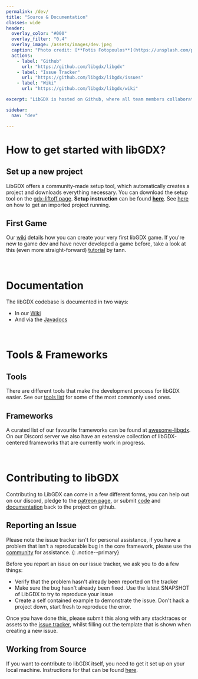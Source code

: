 ```yaml
---
permalink: /dev/
title: "Source & Documentation"
classes: wide
header:
  overlay_color: "#000"
  overlay_filter: "0.4"
  overlay_image: /assets/images/dev.jpeg
  caption: "Photo credit: [**Fotis Fotopoulos**](https://unsplash.com/photos/DuHKoV44prg)"
  actions:
    - label: "Github"
      url: "https://github.com/libgdx/libgdx"
    - label: "Issue Tracker"
      url: "https://github.com/libgdx/libgdx/issues"
    - label: "Wiki"
      url: "https://github.com/libgdx/libgdx/wiki"

excerpt: "LibGDX is hosted on Github, where all team members collaborate. Fork, star and contribute to our project!."

sidebar:
  nav: "dev"

---
```


# How to get started with libGDX?
## Set up a new project
LibGDX offers a community-made setup tool, which automatically creates a project and downloads everything necessary. You can download the setup tool on the [gdx-liftoff page](https://github.com/tommyettinger/gdx-liftoff/releases). **Setup instruction** can be found **[here](/dev/setup/)**. See [here](/dev/running/) on how to get an imported project running.

## First Game
Our [wiki](https://github.com/libgdx/libgdx/wiki/A-Simple-Game) details how you can create your very first libGDX game. If you're new to game dev and have never developed a game before, take a look at this (even more straight-forward) [tutorial](http://tann.space/HelloLibgdx/) by tann.

<br/>

# Documentation
The libGDX codebase is documented in two ways:
- In our [Wiki](https://github.com/libgdx/libgdx/wiki)
- And via the [Javadocs](https://libgdx.badlogicgames.com/ci/nightlies/docs/api/)

<br/>

# Tools & Frameworks
## Tools
There are different tools that make the development process for libGDX easier. See our [tools list](/dev/tools/) for some of the most commonly used ones.

## Frameworks
A curated list of our favourite frameworks can be found at [awesome-libgdx](https://github.com/rafaskb/awesome-libgdx). On our Discord server we also have an extensive collection of libGDX-centered frameworks that are currently work in progress.

<br/>

# Contributing to libGDX
Contributing to LibGDX can come in a few different forms, you can help out on our discord, pledge to the [patreon page](https://www.patreon.com/libgdx), or submit [code](https://github.com/libgdx/libgdx/) and [documentation](https://github.com/libgdx/libgdx/wiki) back to the project on github.

## Reporting an Issue
Please note the issue tracker isn't for personal assistance, if you have a problem that isn't a reproducable bug in the core framework, please use the [community](/community/) for assistance.
{: .notice--primary}

Before you report an issue on our issue tracker, we ask you to do a few things:
- Verify that the problem hasn't already been reported on the tracker
- Make sure the bug hasn't already been fixed. Use the latest SNAPSHOT of LibGDX to try to reproduce your issue
- Create a self contained example to demonstrate the issue. Don't hack a project down, start fresh to reproduce the error.

Once you have done this, please submit this along with any stacktraces or assets to the [issue tracker](https://github.com/libgdx/libgdx/issues), whilst filling out the template that is shown when creating a new issue.

## Working from Source
If you want to contribute to libGDX itself, you need to get it set up on your local machine. Instructions for that can be found [here](/dev/from_source/).
